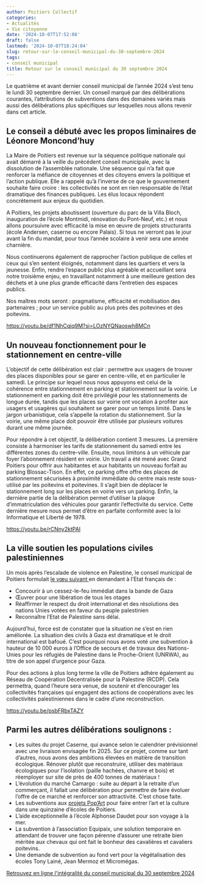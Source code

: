 ```yaml
---
author: Poitiers Collectif
categories:
- Actualités
- Vie citoyenne
date: '2024-10-07T17:52:06'
draft: false
lastmod: '2024-10-07T18:24:04'
slug: retour-sur-le-conseil-municipal-du-30-septembre-2024
tags:
- conseil municipal
title: Retour sur le conseil municipal du 30 septembre 2024
---
```


Le quatrième et avant dernier conseil municipal de l’année 2024 s’est tenu le lundi 30 septembre dernier. Un conseil marqué par des délibérations courantes, l’attributions de subventions dans des domaines variés mais aussi des délibérations plus spécifiques sur lesquelles nous allons revenir dans cet article.

## **Le conseil a débuté avec les propos liminaires de Léonore Moncond’huy**

La Maire de Poitiers est revenue sur la séquence politique nationale qui avait démarré à la veille du précédent conseil municipale, avec la dissolution de l’assemblée nationale. Une séquence qui n’a fait que renforcer la méfiance de citoyennes et des citoyens envers la politique et l’action publique. Elle a rappelé qu’à l’inverse de ce que le gouvernement souhaite faire croire : les collectivités ne sont en rien responsable de l’état dramatique des finances publiques. Les élus locaux répondent concrètement aux enjeux du quotidien.

A Poitiers, les projets aboutissent (ouverture du parc de la Villa Bloch, inauguration de l’école Montmidi, rénovation du Pont-Neuf, etc.) et nous allons poursuivre avec efficacité la mise en œuvre de projets structurants (école Andersen, caserne ou encore Palais). Si tous ne verront pas le jour avant la fin du mandat, pour tous l’année scolaire à venir sera une année charnière.

Nous continuerons également de rapprocher l’action publique de celles et ceux qui s’en sentent éloignés, notamment dans les quartiers et vers la jeunesse. Enfin, rendre l’espace public plus agréable et accueillant sera notre troisième enjeu, en travaillant notamment à une meilleure gestion des déchets et à une plus grande efficacité dans l’entretien des espaces publics.

Nos maîtres mots seront : pragmatisme, efficacité et mobilisation des partenaires ; pour un service public au plus près des poitevines et des poitevins.

https://youtu.be/df1NhCqjq9M?si=LOzNYQNaoswh8MCn 

## **Un nouveau fonctionnement pour le stationnement en centre-ville**

L’objectif de cette délibération est clair : permettre aux usagers de trouver des places disponibles pour se garer en centre-ville, et en particulier le samedi. Le principe sur lequel nous nous appuyons est celui de la cohérence entre stationnement en parking et stationnement sur la voirie. Le stationnement en parking doit être privilégié pour les stationnements de longue durée, tandis que les places sur voirie ont vocation à profiter aux usagers et usagères qui souhaitent se garer pour un temps limité. Dans le jargon urbanistique, cela s’appelle la rotation du stationnement. Sur la voirie, une même place doit pouvoir être utilisée par plusieurs voitures durant une même journée.

Pour répondre à cet objectif, la délibération contient 3 mesures. La première consiste à harmoniser les tarifs de stationnement du samedi entre les différentes zones du centre-ville. Ensuite, nous limitons à un véhicule par foyer l’abonnement résident en voirie. Un travail a été mené avec Grand Poitiers pour offrir aux habitantes et aux habitants un nouveau forfait au parking Blossac-Tison. En effet, ce parking offre offre des places de stationnement sécurisées à proximité immédiate du centre mais reste sous-utilisé par les poitevins et poitevines. Il s’agit bien de déplacer le stationnement long sur les places en voirie vers un parking. Enfin, la dernière partie de la délibération permet d’utiliser la plaque d’immatriculation des véhicules pour garantir l’effectivité du service. Cette dernière mesure nous permet d’être en parfaite conformité avec la loi Informatique et Liberté de 1978.

https://youtu.be/rCNny2ktPAI 

## **La ville soutien les populations civiles palestiniennes**

Un mois après l’escalade de violence en Palestine, le conseil municipal de Poitiers formulait [le vœu suivant ](https://poitierscollectif.fr/actualites/israel-et-palestine-construire-une-paix-juste-et-durable/)en demandant à l’Etat français de : 

  * Concourir à un cessez-le-feu immédiat dans la bande de Gaza
  * Œuvrer pour une libération de tous les otages
  * Réaffirmer le respect du droit international et des résolutions des nations Unies votées en faveur du peuple palestinien
  * Reconnaître l’Etat de Palestine sans délai.

Aujourd’hui, force est de constater que la situation ne s’est en rien améliorée. La situation des civils à Gaza est dramatique et le droit international est bafoué. C’est pourquoi nous avons voté une subvention à hauteur de 10 000 euros à l’Office de secours et de travaux des Nations-Unies pour les réfugiés de Palestine dans le Proche-Orient (UNRWA), au titre de son appel d’urgence pour Gaza.

Pour des actions à plus long terme la ville de Poitiers adhère également au Réseau de Coopération Décentralisée pour la Palestine (RCDP). Cela permettra, quand l’heure sera venue, de soutenir et d’encourager les collectivités françaises qui engagent des actions de coopérations avec les collectivités palestiniennes dans le cadre d’une reconstruction.

https://youtu.be/psbFRbxTAZY 

## **Parmi les autres délibérations soulignons  :**

  * Les suites du projet Caserne, qui avance selon le calendrier prévisionnel avec une livraison envisagée fin 2025. Sur ce projet, comme sur tant d’autres, nous avons des ambitions élevées en matière de transition écologique. Rénover plutôt que reconstruire, utiliser des matériaux écologiques pour l’isolation (paille hachées, chanvre et bois) et réemployer sur site de près de 400 tonnes de matériaux !
  * L’évolution du marché Camargo : suite au départ à la retraite d’un commerçant, il fallait une délibération pour permettre de faire évoluer l’offre de ce marché et renforcer son attractivité. C’est chose faite.
  * Les subventions aux [projets Pop’Art](https://www.poitiers.fr/poparts-poitiers-parcours-artistique) pour faire entrer l’art et la culture dans une quinzaine d’écoles de Poitiers.
  * L’aide exceptionnelle à l’école Alphonse Daudet pour son voyage à la mer.
  * La subvention à l’association Equipaix, une solution temporaire en attendant de trouver une façon pérenne d’assurer une retraite bien méritée aux chevaux qui ont fait le bonheur des cavalières et cavaliers poitevins.
  * Une demande de subvention au fond vert pour la végétalisation des écoles Tony Lainé, Jean Mermoz et Micromégas.

[Retrouvez en ligne l'intégralité du conseil municipal du 30 septembre 2024](https://www.youtube.com/watch?v=k7XRyd6zNwE)
